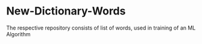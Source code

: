# New-Dictionary-Words
The respective repository consists of list of words, used in training of an ML Algorithm
